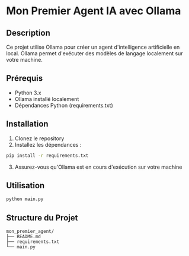 # Mon Premier Agent IA avec Ollama

## Description
Ce projet utilise Ollama pour créer un agent d'intelligence artificielle en local. Ollama permet d'exécuter des modèles de langage localement sur votre machine.

## Prérequis
- Python 3.x
- Ollama installé localement
- Dépendances Python (requirements.txt)

## Installation
1. Clonez le repository
2. Installez les dépendances :
```bash
pip install -r requirements.txt
```
3. Assurez-vous qu'Ollama est en cours d'exécution sur votre machine

## Utilisation
```bash
python main.py
```

## Structure du Projet
```
mon_premier_agent/
├── README.md
├── requirements.txt
└── main.py
```

